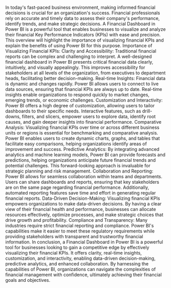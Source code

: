 In today's fast-paced business environment, making informed financial decisions is crucial for an organization's success. Financial professionals rely on accurate and timely data to assess their company's performance, identify trends, and make strategic decisions. A Financial Dashboard in Power BI is a powerful tool that enables businesses to visualize and analyze their financial Key Performance Indicators (KPIs) with ease and precision. This overview will highlight the importance of visualizing financial KPIs and explain the benefits of using Power BI for this purpose.
Importance of Visualizing Financial KPIs:
Clarity and Accessibility: Traditional financial reports can be complex and challenging to interpret. A well-designed financial dashboard in Power BI presents critical financial data clearly, intuitively, and visually appealingly. This improves accessibility for stakeholders at all levels of the organization, from executives to department heads, facilitating better decision-making.
Real-time Insights: Financial data is dynamic and changes rapidly. Power BI allows users to connect to live data sources, ensuring that financial KPIs are always up to date. Real-time insights enable organizations to respond quickly to market changes, emerging trends, or economic challenges.
Customization and Interactivity: Power BI offers a high degree of customization, allowing users to tailor dashboards to their specific needs. Interactive features, such as drill-downs, filters, and slicers, empower users to explore data, identify root causes, and gain deeper insights into financial performance.
Comparative Analysis: Visualizing financial KPIs over time or across different business units or regions is essential for benchmarking and comparative analysis. Power BI enables users to create dynamic charts, graphs, and tables that facilitate easy comparisons, helping organizations identify areas of improvement and success.
Predictive Analytics: By integrating advanced analytics and machine learning models, Power BI can provide forecasts and predictions, helping organizations anticipate future financial trends and potential challenges. This forward-looking approach is invaluable for strategic planning and risk management.
Collaboration and Reporting: Power BI allows for seamless collaboration within teams and departments. Users can share dashboards and reports, ensuring that key stakeholders are on the same page regarding financial performance. Additionally, automated reporting features save time and effort in generating regular financial reports.
Data-Driven Decision-Making: Visualizing financial KPIs empowers organizations to make data-driven decisions. By having a clear view of their financial health and performance, businesses can allocate resources effectively, optimize processes, and make strategic choices that drive growth and profitability.
Compliance and Transparency: Many industries require strict financial reporting and compliance. Power BI's capabilities make it easier to meet these regulatory requirements while providing stakeholders with transparent and trustworthy financial information.
In conclusion, a Financial Dashboard in Power BI is a powerful tool for businesses looking to gain a competitive edge by effectively visualizing their financial KPIs. It offers clarity, real-time insights, customization, and interactivity, enabling data-driven decision-making, predictive analytics, and enhanced collaboration. By harnessing the capabilities of Power BI, organizations can navigate the complexities of financial management with confidence, ultimately achieving their financial goals and objectives.
